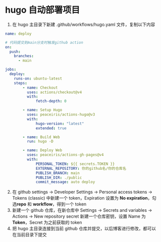 # hugo 自动部署项目

1. 在 hugo 主目录下新建 .github/workflows/hugo.yaml 文件，复制以下内容

~~~ yaml
name: deploy

# 代码提交到main分支时触发github action
on:
  push:
    branches:
      - main

jobs:
  deploy:
    runs-on: ubuntu-latest
    steps:
        - name: Checkout
          uses: actions/checkout@v4
          with:
              fetch-depth: 0

        - name: Setup Hugo
          uses: peaceiris/actions-hugo@v3
          with:
              hugo-version: "latest"
              extended: true

        - name: Build Web
          run: hugo -D

        - name: Deploy Web
          uses: peaceiris/actions-gh-pages@v4
          with:
              PERSONAL_TOKEN: ${{ secrets.TOKEN }}
              EXTERNAL_REPOSITORY: 你的github名/你的仓库名
              PUBLISH_BRANCH: main
              PUBLISH_DIR: ./public
              commit_message: auto deploy

~~~

2. 在 github settings -> Developer Settings -> Personal access tokens -> Tokens (classic) 中新建一个 token，Expiration 设置为 **No expiration**，勾选**repo** 和 **workflow**，得到一个 token
3. 新建一个 github 仓库，在新仓库中 Settings -> Secrets and variables -> Actions -> New repository secret 新建一个仓库密钥，设置 Name 为 **Token**，Secret 为之前获取的 token
4. 把 hugo 主目录连接到当前 github 仓库并提交，以后博客进行修改，都可以在当前目录下提交

